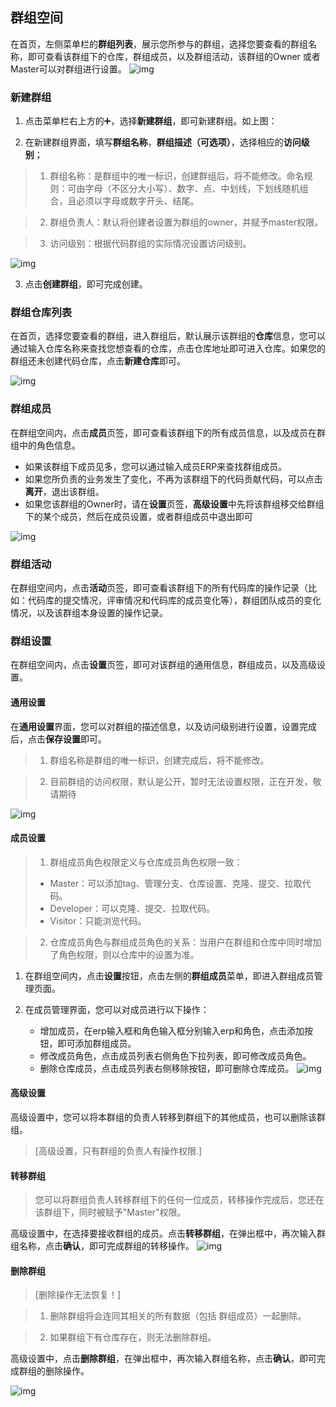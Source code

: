 ## 群组空间

在首页，左侧菜单栏的**群组列表**，展示您所参与的群组，选择您要查看的群组名称，即可查看该群组下的仓库，群组成员，以及群组活动，该群组的Owner 或者Master可以对群组进行设置。
![img](https://jdhelp.s3.cn-north-1.jdcloud-oss.com/team.assets/team_new.jpg)

### 新建群组

1. 点击菜单栏右上方的➕，选择**新建群组**，即可新建群组。如上图：

2. 在新建群组界面，填写**群组名称**，**群组描述（可选项）**，选择相应的**访问级别**；

>1. 群组名称：是群组中的唯一标识，创建群组后，将不能修改。命名规则：可由字母（不区分大小写）、数字、点、中划线，下划线随机组合，且必须以字母或数字开头、结尾。

>2. 群组负责人：默认将创建者设置为群组的owner，并赋予master权限。

>3. 访问级别：根据代码群组的实际情况设置访问级别。

![img](https://jdhelp.s3.cn-north-1.jdcloud-oss.com/team.assets/new_team1.jpg)

3. 点击**创建群组**，即可完成创建。

### 群组仓库列表

在首页，选择您要查看的群组，进入群组后，默认展示该群组的**仓库**信息，您可以通过输入仓库名称来查找您想查看的仓库，点击仓库地址即可进入仓库。如果您的群组还未创建代码仓库，点击**新建仓库**即可。

![img](https://jdhelp.s3.cn-north-1.jdcloud-oss.com/team.assets/team_repo.jpg)

### 群组成员

在群组空间内，点击**成员**页签，即可查看该群组下的所有成员信息，以及成员在群组中的角色信息。

* 如果该群组下成员见多，您可以通过输入成员ERP来查找群组成员。
* 如果您所负责的业务发生了变化，不再为该群组下的代码贡献代码，可以点击**离开**，退出该群组。
* 如果您该群组的Owner时，请在**设置**页签，**高级设置**中先将该群组移交给群组下的某个成员，然后在成员设置，或者群组成员中退出即可

![img](https://jdhelp.s3.cn-north-1.jdcloud-oss.com/team.assets/team_member.jpg)

### 群组活动

在群组空间内，点击**活动**页签，即可查看该群组下的所有代码库的操作记录（比如：代码库的提交情况，评审情况和代码库的成员变化等），群组团队成员的变化情况，以及该群组本身设置的操作记录。

### 群组设置

在群组空间内，点击**设置**页签，即可对该群组的通用信息，群组成员，以及高级设置。

#### 通用设置

在**通用设置**界面，您可以对群组的描述信息，以及访问级别进行设置，设置完成后，点击**保存设置**即可。

>1. 群组名称是群组的唯一标识，创建完成后，将不能修改。

>2. 目前群组的访问权限，默认是公开，暂时无法设置权限，正在开发，敬请期待

![img](https://jdhelp.s3.cn-north-1.jdcloud-oss.com/team.assets/team_setting1.jpg)

#### 成员设置

>1. 群组成员角色权限定义与仓库成员角色权限一致：
>
>* Master：可以添加tag、管理分支、仓库设置、克隆、提交、拉取代码。
>* Developer：可以克隆、提交、拉取代码。
>* Visitor：只能浏览代码。

>2. 仓库成员角色与群组成员角色的关系：当用户在群组和仓库中同时增加了角色权限，则以仓库中的设置为准。

1. 在群组空间内，点击**设置**按钮，点击左侧的**群组成员**菜单，即进入群组成员管理页面。

2. 在成员管理界面，您可以对成员进行以下操作：
   * 增加成员，在erp输入框和角色输入框分别输入erp和角色，点击添加按钮，即可添加群组成员。
   * 修改成员角色，点击成员列表右侧角色下拉列表，即可修改成员角色。
   * 删除仓库成员，点击成员列表右侧移除按钮，即可删除仓库成员。
     ![img](https://jdhelp.s3.cn-north-1.jdcloud-oss.com/team.assets/team_setting2.jpg)



#### 高级设置

高级设置中，您可以将本群组的负责人转移到群组下的其他成员，也可以删除该群组。


>[高级设置，只有群组的负责人有操作权限.]

#### 转移群组

>您可以将群组负责人转移群组下的任何一位成员，转移操作完成后，您还在该群组下，同时被赋予"Master"权限。

高级设置中，在选择要接收群组的成员。点击**转移群组**，在弹出框中，再次输入群组名称，点击**确认**，即可完成群组的转移操作。
![img](https://jdhelp.s3.cn-north-1.jdcloud-oss.com/team.assets/team_setting3.jpg)

#### 删除群组

>[删除操作无法恢复！]

>1. 删除群组将会连同其相关的所有数据（包括 群组成员）一起删除。

>2. 如果群组下有仓库存在，则无法删除群组。

高级设置中，点击**删除群组**，在弹出框中，再次输入群组名称，点击**确认**，即可完成群组的删除操作。

![img](https://jdhelp.s3.cn-north-1.jdcloud-oss.com/team.assets/team_setting4.jpg)


